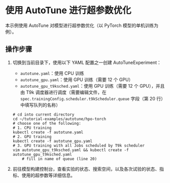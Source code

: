 # 使用 AutoTune 进行超参数优化

本示例使用 AutoTune 对模型进行超参数优化（以 PyTorch 模型的单机训练为例）。

## 操作步骤

1. 切换到当前目录下，使用以下 YAML 配置之一创建 AutoTuneExperiment：

    * `autotune.yaml`：使用 CPU 训练
    * `autotune_gpu.yaml`：使用 GPU 训练（需要 12 个 GPU）
    * `autotune_gpu_t9ksched.yaml`：使用 GPU 训练（需要 12 个 GPU），并且由 T9k 调度器进行调度（需要编辑文件，在 `spec.trainingConfig.scheduler.t9kScheduler.queue` 字段（第 20 行）中填写队列的名称）

    ```shell
    # cd into current directory
    cd ~/tutorial-examples/autotune/hpo-torch
    # choose one of the following:
    # 1. CPU training
    kubectl create -f autotune.yaml
    # 2. GPU training
    kubectl create -f autotune_gpu.yaml
    # 3. GPU training with all Jobs scheduled by T9k scheduler
    vim autotune_gpu_t9ksched.yaml && kubectl create -f autotune_gpu_t9ksched.yaml
        # fill in name of queue (line 20)
    ```

1. 前往模型构建控制台，查看实验的状态、搜索空间，以及各次试验的状态、指标、使用的超参数等详细信息。
